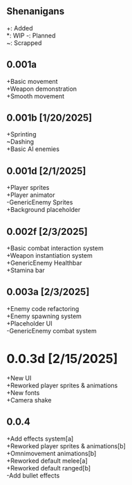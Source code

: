 ## Shenanigans  
+: Added  
*: WIP 
-: Planned   
~: Scrapped

## 0.001a  
+Basic movement  
+Weapon demonstration  
+Smooth movement  
  
## 0.001b [1/20/2025]  
+Sprinting  
~Dashing  
+Basic AI enemies  
  
## 0.001d [2/1/2025]  
+Player sprites  
+Player animator  
-GenericEnemy Sprites  
+Background placeholder  
  
## 0.002f [2/3/2025]  
+Basic combat interaction system  
+Weapon instantiation system  
+GenericEnemy Healthbar  
+Stamina bar  
  
## 0.003a [2/3/2025]  
+Enemy code refactoring  
+Enemy spawning system  
+Placeholder UI  
-GenericEnemy combat system  

# 0.0.3d [2/15/2025]  
+New UI  
+Reworked player sprites & animations  
+New fonts  
+Camera shake  


## 0.0.4  
+Add effects system[a]   
+Reworked player sprites & animations[b]  
+Omnimovement animations[b]  
+Reworked default melee[a]  
+Reworked default ranged[b]    
-Add bullet effects  


